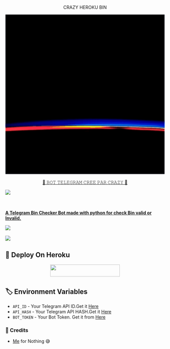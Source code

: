 <p align="center"></h1> CRAZY HEROKU BIN </h1><br> <p/>




![banner](crazyprince.gif)
<p align="center"> 
<u>👑 𝙱𝙾𝚃 𝚃𝙴𝙻𝙴𝙶𝚁𝙰𝙼 𝙲𝚁𝙴𝙴 𝙿𝙰𝚁 𝙲𝚁𝙰𝚉𝚈 👑</u>
</p>
<picture>
  <source
    srcset="https://github-readme-stats.vercel.app/api?username=CrazyPrince&show_icons=true&theme=dark"
    media="(prefers-color-scheme: dark)"
  />
  <source
    srcset="https://github-readme-stats.vercel.app/api?username=Crazyprince&show_icons=true"
    media="(prefers-color-scheme: light), (prefers-color-scheme: no-preference)"
  />
  <img src="https://github-readme-stats.vercel.app/api?username=CrazyPrince&show_icons=true" />
</picture>
<p align="center">
  <a href="#"><img src="http://readme-typing-svg.herokuapp.com?color=blue&center=true&vCenter=true&multiline=false&lines=CRAZY+TELEGRAM+BIN+CHECKER" alt="">
</p>

**A Telegram Bin Checker Bot made with python for check Bin valid or Invalid.**

<p><a href="https://github.com/crazy237/xbin"><img src="https://img.shields.io/github/forks/crazy237/xbin?style=social"></a></p>
<a href="https://github.com/crazy237/xbin"><img src="https://img.shields.io/github/stars/crazy237/xbin?style=social"></a>

## 📌 Deploy On Heroku
<p align="center"><a href="https://heroku.com/deploy?template=https://github.com/crazy237/xbin"> <img src="https://img.shields.io/badge/Deploy%20To%20Heroku-black?style=for-the-badge&logo=heroku" width="220" height="38.45"></p></a>

## 🏷 Environment Variables
  - `API_ID` - Your Telegram API ID.Get it [Here](my.telegram.org)
  - `API_HASH` - Your Telegram API HASH.Get it [Here](my.telegram.org)
  - `BOT_TOKEN` - Your Bot Token. Get it from [Here](https://t.me/BotFather)
  
  
### 💫 Credits
 - [Me](https://github.com/CrazyPrince) for Nothing 😅
